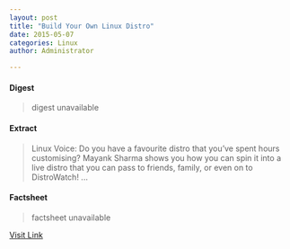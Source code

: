 ```yaml
---
layout: post
title: "Build Your Own Linux Distro"
date: 2015-05-07
categories: Linux
author: Administrator

---
```



#### Digest
>digest unavailable

#### Extract
>Linux Voice:&nbsp;Do you have a favourite distro that you’ve spent hours customising? Mayank Sharma shows you how you can spin it into a live distro that you can pass to friends, family, or even on to DistroWatch!...

#### Factsheet
>factsheet unavailable

[Visit Link](https://www.linux.com/learn/tutorials/825926-build-your-own-linux-distro/)


